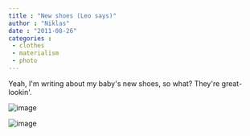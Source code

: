 ```yaml
---
title : "New shoes (Leo says)"
author : "Niklas"
date : "2011-08-26"
categories : 
 - clothes
 - materialism
 - photo
---
```


Yeah, I'm writing about my baby's new shoes, so what? They're great-lookin'.

![image](https://niklasblog.com/wp-content/wpid-2011-08-25-20.07.09.jpg)

![image](https://niklasblog.com/wp-content/wpid-2011-08-25-20.07.04.jpg)
